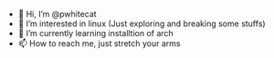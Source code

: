 - 👋 Hi, I’m @pwhitecat
- 👀 I’m interested in linux (Just exploring and breaking some stuffs)
- 🌱 I’m currently learning installtion of arch
- 📫 How to reach me, just stretch your arms

<!---
pwhitecat/pwhitecat is a ✨ special ✨ repository because its `README.md` (this file) appears on your GitHub profile.
You can click the Preview link to take a look at your changes.
--->
